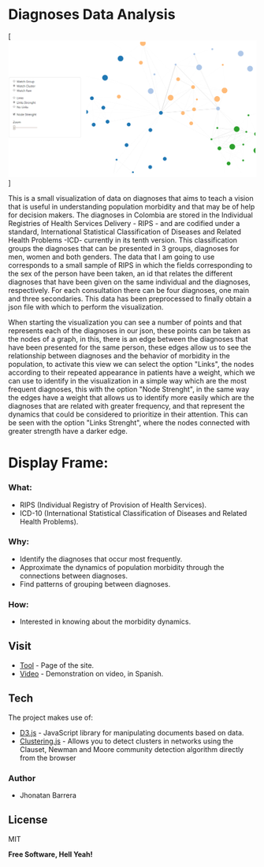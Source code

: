 # Diagnoses Data Analysis

[![diagnosesDataAnalysis](https://raw.githubusercontent.com/JhonatanBarrera/DiagnosesDataAnalysis/master/img/diagnosesDataAnalysis1.PNG)]

This is a small visualization of data on diagnoses that aims to teach a vision that is useful in understanding population morbidity and that may be of help for decision makers. The diagnoses in Colombia are stored in the Individual Registries of Health Services Delivery - RIPS - and are codified under a standard, International Statistical Classification of Diseases and Related Health Problems -ICD- currently in its tenth version. This classification groups the diagnoses that can be presented in 3 groups, diagnoses for men, women and both genders. The data that I am going to use corresponds to a small sample of RIPS in which the fields corresponding to the sex of the person have been taken, an id that relates the different diagnoses that have been given on the same individual and the diagnoses, respectively. For each consultation there can be four diagnoses, one main and three secondaries. This data has been preprocessed to finally obtain a json file with which to perform the visualization.

When starting the visualization you can see a number of points and that represents each of the diagnoses in our json, these points can be taken as the nodes of a graph, in this, there is an edge between the diagnoses that have been presented for the same person, these edges allow us to see the relationship between diagnoses and the behavior of morbidity in the population, to activate this view we can select the option "Links", the nodes according to their repeated appearance in patients have a weight, which we can use to identify in the visualization in a simple way which are the most frequent diagnoses, this with the option "Node Strenght", in the same way the edges have a weight that allows us to identify more easily which are the diagnoses that are related with greater frequency, and that represent the dynamics that could be considered to prioritize in their attention. This can be seen with the option "Links Strenght", where the nodes connected with greater strength have a darker edge.

# Display Frame:
### What:
  - RIPS (Individual Registry of Provision of Health Services).
  - ICD-10 (International Statistical Classification of Diseases and Related Health Problems).

### Why:
  - Identify the diagnoses that occur most frequently.
  - Approximate the dynamics of population morbidity through the connections between diagnoses.
  - Find patterns of grouping between diagnoses.

### How:
  - Interested in knowing about the morbidity dynamics.

## Visit

  - [Tool] - Page of the site.
  - [Video] - Demonstration on video, in Spanish.
 
## Tech

The project makes use of:

* [D3.js] - JavaScript library for manipulating documents based on data.
* [Clustering.js] - Allows you to detect clusters in networks using the Clauset, Newman and Moore community detection algorithm directly from the browser

### Author

 - Jhonatan Barrera

License
----

MIT


**Free Software, Hell Yeah!**

   [D3.js]: <https://d3js.org/>
   [Clustering.js]: <https://github.com/john-guerra/netClusteringJs>
   [Tool]: <https://jhonatanbarrera.github.io/DiagnosesDataAnalysis>
   [Video]: <https://youtu.be/OX4epftnk8k>
